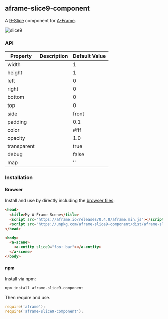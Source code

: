 ## aframe-slice9-component

A  [9-Slice](http://www.centigrade.de/blog/en/article/modern-user-interface-design-tools-part-2-graphical-approach-of-gui-design-tools/) component for [A-Frame](https://aframe.io).

 ![slice9](https://cloud.githubusercontent.com/assets/674727/24439830/8e493334-1405-11e7-9463-3da06712da91.png)

### API

| Property | Description | Default Value |
| -------- | ----------- | ------------- |
| width       |             | 1              |
| height      |             | 1              |
| left        |             | 0              |
| right       |             | 0              |
| bottom      |             | 0              |
| top         |             | 0              |
| side        |             | front              |
| padding     |             | 0.1              |
| color       |             | #fff              |
| opacity     |             | 1.0              |
| transparent |             | true              |
| debug       |             | false              |
| map         |             | ''              |

### Installation

#### Browser

Install and use by directly including the [browser files](dist):

```html
<head>
  <title>My A-Frame Scene</title>
  <script src="https://aframe.io/releases/0.4.0/aframe.min.js"></script>
  <script src="https://unpkg.com/aframe-slice9-component/dist/aframe-slice9-component.min.js"></script>
</head>

<body>
  <a-scene>
    <a-entity slice9="foo: bar"></a-entity>
  </a-scene>
</body>
```

<!-- If component is accepted to the Registry, uncomment this. -->
<!--
Or with [angle](https://npmjs.com/package/angle/), you can install the proper
version of the component straight into your HTML file, respective to your
version of A-Frame:

```sh
angle install aframe-slice9-component
```
-->

#### npm

Install via npm:

```bash
npm install aframe-slice9-component
```

Then require and use.

```js
require('aframe');
require('aframe-slice9-component');
```
